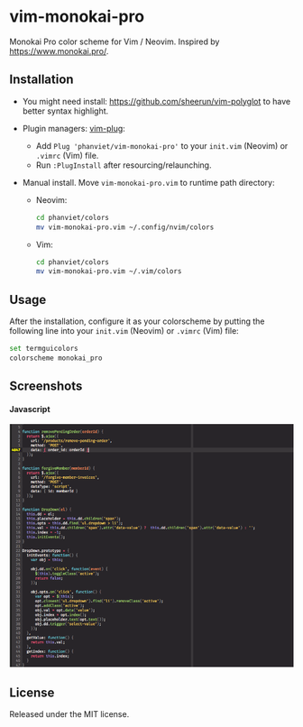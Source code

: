 # vim-monokai-pro

Monokai Pro color scheme for Vim / Neovim. Inspired by https://www.monokai.pro/.

## Installation

- You might need install: https://github.com/sheerun/vim-polyglot to have better syntax highlight.

- Plugin managers: [vim-plug](https://github.com/junegunn/vim-plug):
  + Add `Plug 'phanviet/vim-monokai-pro'` to your `init.vim` (Neovim) or `.vimrc` (Vim) file.
  + Run `:PlugInstall` after resourcing/relaunching.

- Manual install. Move `vim-monokai-pro.vim` to runtime path directory:
  + Neovim:
	``` bash
	cd phanviet/colors
	mv vim-monokai-pro.vim ~/.config/nvim/colors
	```
  + Vim:
	``` bash
	cd phanviet/colors
	mv vim-monokai-pro.vim ~/.vim/colors
	```

## Usage

After the installation, configure it as your colorscheme by putting the following line into your `init.vim` (Neovim) or `.vimrc` (Vim) file:

``` bash
set termguicolors
colorscheme monokai_pro
```

## Screenshots

#### Javascript

![Javascript](screenshots/js-preview.png?raw=true "Javascript syntax")

## License

Released under the MIT license.
